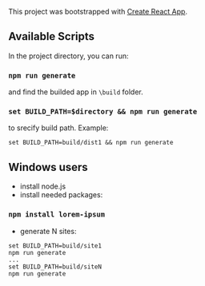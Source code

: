 This project was bootstrapped with [Create React App](https://github.com/facebook/create-react-app).

## Available Scripts

In the project directory, you can run:

### `npm run generate`

and find the builded app in `\build` folder.

### `set BUILD_PATH=$directory && npm run generate`

to srecify build path.
Example: 

`set BUILD_PATH=build/dist1 && npm run generate`

## Windows users

- install node.js
- install needed packages:

### `npm install lorem-ipsum`

- generate N sites:

```
set BUILD_PATH=build/site1
npm run generate
...
set BUILD_PATH=build/siteN 
npm run generate
```



